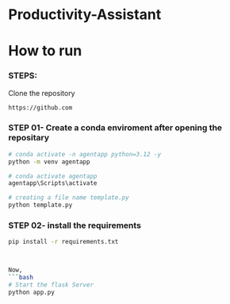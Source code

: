 # Productivity-Assistant

# How to run
### STEPS:

Clone the repository

```bash
https://github.com
```
### STEP 01- Create a conda enviroment after opening the repositary

```bash
# conda activate -n agentapp python=3.12 -y
python -m venv agentapp
```

```bash
# conda activate agentapp
agentapp\Scripts\activate

```

```bash
# creating a file name template.py
python template.py
```


### STEP 02- install the requirements
```bash
pip install -r requirements.txt



Now,
```bash
# Start the flask Server
python app.py